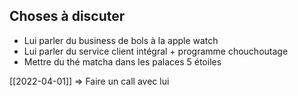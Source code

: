 ## Choses à discuter
- Lui parler du business de bols à la apple watch
- Lui parler du service client intégral + programme chouchoutage
- Mettre du thé matcha dans les palaces 5 étoiles

[[2022-04-01]] => Faire un call avec lui 
